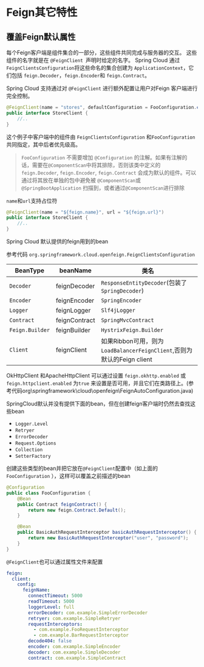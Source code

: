 # Feign其它特性

## 覆盖Feign默认属性

每个Feign客户端是组件集合的一部分，这些组件共同完成与服务器的交互。 这些组件的名字就是在 `@FeignClient `声明时给定的名字。 Spring Cloud 通过 ` FeignClientsConfiguration `将这些命名的集合创建为 `ApplicationContext`，它们包括 `feign.Decoder`，`feign.Encoder`和 `feign.Contract`。

 Spring Cloud 支持通过对 `@FeignClient` 进行额外配置让用户对Feign 客户端进行完全控制。

```java
@FeignClient(name = "stores", defaultConfiguration = FooConfiguration.class)
public interface StoreClient {
    //..
}
```

这个例子中客户端中的组件由 `FeignClientsConfiguration`  和`FooConfiguration`共同指定，其中后者优先级高。

>  `FooConfiguration`  不需要增加 `@Configuration` 的注解。如果有注解的话，需要在` @ComponentScan `中将其排除，否则该类中定义的 `feign.Decoder`, `feign.Encoder`, `feign.Contract` 会成为默认的组件。可以通过将其放在单独的包中避免被 `@ComponentScan`或 `@SpringBootApplication` 扫描到，或者通过` @ComponentScan `进行排除

`name`和`url`支持占位符

```java
@FeignClient(name = "${feign.name}", url = "${feign.url}")
public interface StoreClient {
    //..
}
```

 Spring Cloud 默认提供的feign用到的bean

参考代码 `org.springframework.cloud.openfeign.FeignClientsConfiguration`

| BeanType        | beanName      | 类名                                                         |
| --------------- | ------------- | ------------------------------------------------------------ |
| `Decoder`       | feignDecoder  | `ResponseEntityDecoder`(包装了`SpringDecoder`)               |
| `Encoder`       | feignEncoder  | `SpringEncoder`                                              |
| `Logger`        | feignLogger   | `Slf4jLogger`                                                |
| `Contract`      | feignContract | `SpringMvcContract`                                          |
| `Feign.Builder` | feignBuilder  | `HystrixFeign.Builder`                                       |
| `Client`        | feignClient   | 如果Ribbon可用，则为`LoadBalancerFeignClient`,否则为默认的Feign client |

 OkHttpClient 和ApacheHttpClient  可以通过设置 `feign.okhttp.enabled` 或`feign.httpclient.enabled` 为`true` 来设置是否可用，并且它们在类路径上。(参考代码org\springframework\cloud\openfeign\FeignAutoConfiguration.java)

SpringCloud默认并没有提供下面的bean，但在创建feign客户端时仍然去查找这些bean

- `Logger.Level`
- `Retryer`
- `ErrorDecoder`
- `Request.Options`
- `Collection`
- `SetterFactory`

创建这些类型的bean并把它放在` @FeignClient `配置中（如上面的 `FooConfiguration`  ），这样可以覆盖之前描述的bean

```java
@Configuration
public class FooConfiguration {
    @Bean
    public Contract feignContract() {
        return new feign.Contract.Default();
    }

    @Bean
    public BasicAuthRequestInterceptor basicAuthRequestInterceptor() {
        return new BasicAuthRequestInterceptor("user", "password");
    }
}
```

` @FeignClient `也可以通过属性文件来配置

```yaml
feign:
  client:
    config:
      feignName:
        connectTimeout: 5000
        readTimeout: 5000
        loggerLevel: full
        errorDecoder: com.example.SimpleErrorDecoder
        retryer: com.example.SimpleRetryer
        requestInterceptors:
          - com.example.FooRequestInterceptor
          - com.example.BarRequestInterceptor
        decode404: false
        encoder: com.example.SimpleEncoder
        decoder: com.example.SimpleDecoder
        contract: com.example.SimpleContract
```

